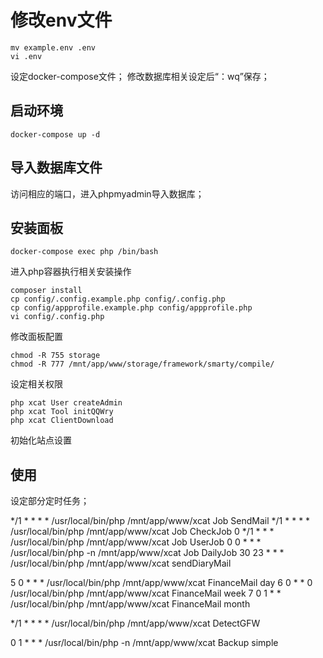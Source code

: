 # 修改env文件

```
mv example.env .env
vi .env
```

设定docker-compose文件；
修改数据库相关设定后“：wq”保存；

## 启动环境

```
docker-compose up -d
```

## 导入数据库文件

访问相应的端口，进入phpmyadmin导入数据库；

## 安装面板
```
docker-compose exec php /bin/bash
```
进入php容器执行相关安装操作

```
composer install
cp config/.config.example.php config/.config.php
cp config/appprofile.example.php config/appprofile.php
vi config/.config.php
```
修改面板配置


```
chmod -R 755 storage
chmod -R 777 /mnt/app/www/storage/framework/smarty/compile/
```
设定相关权限

```
php xcat User createAdmin
php xcat Tool initQQWry
php xcat ClientDownload
```
初始化站点设置

## 使用
设定部分定时任务；

*/1 * * * * /usr/local/bin/php /mnt/app/www/xcat  Job SendMail
*/1 * * * * /usr/local/bin/php /mnt/app/www/xcat  Job CheckJob
0 */1 * * * /usr/local/bin/php /mnt/app/www/xcat  Job UserJob
0 0 * * * /usr/local/bin/php -n /mnt/app/www/xcat Job DailyJob
30 23 * * * /usr/local/bin/php /mnt/app/www/xcat sendDiaryMail

5 0 * * * /usr/local/bin/php /mnt/app/www/xcat FinanceMail day
6 0 * * 0 /usr/local/bin/php /mnt/app/www/xcat FinanceMail week
7 0 1 * * /usr/local/bin/php /mnt/app/www/xcat FinanceMail month

*/1 * * * * /usr/local/bin/php /mnt/app/www/xcat DetectGFW

0 1 * * * /usr/local/bin/php -n /mnt/app/www/xcat Backup simple
